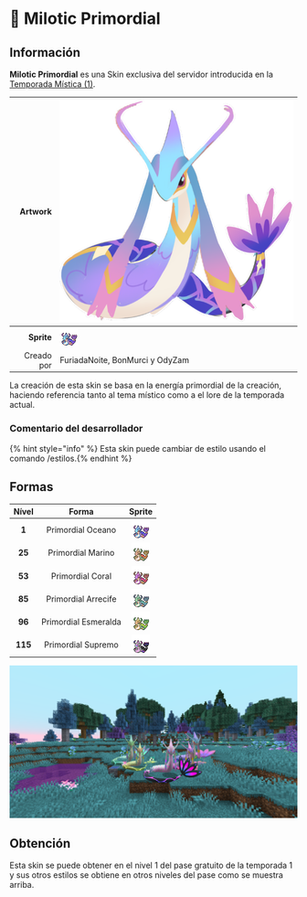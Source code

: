 # 🥈 Milotic Primordial

## Información

**Milotic Primordial** es una Skin exclusiva del servidor introducida en la [Temporada Mística (1)](./).

|                     **Artwork** | ![Artwork de Milotic Primordial](../../images/pokemon/temporada-1/Primordial.png)                                                                                    |
| ------------------------------: | -------------------------------------------------------------------------------------------------------------------------------------- |
|                      **Sprite** | ![Sprite de Milotic Primordial](../../images/pokemon/temporada-1/Primordial1-sprite.png)                                                          |                                                                                                             |
|                      Creado por | FuriadaNoite, BonMurci y OdyZam                                                                                                               |

La creación de esta skin se basa en la energía primordial de la creación, haciendo referencia tanto al tema místico como a el lore de la temporada actual.


### Comentario del desarrollador
{% hint style="info" %} Esta skin puede cambiar de estilo usando el comando /estilos.{% endhint %}

## Formas

|  Nível |  Forma |                                            Sprite                                           |
| :----: | :----: | :-----------------------------------------------------------------------------------------: |
| **1** | Primordial Oceano |        ![Sprite de Primordial Oceano](../../images/pokemon/temporada-1/Primordial1-sprite.png)        |
| **25** | Primordial Marino |  ![Sprite de Milotic Primordial Marino](../../images/pokemon/temporada-1/Primordial2-sprite.png)  |
| **53** | Primordial Coral | ![Sprite de Milotic Primordial Coral](../../images/pokemon/temporada-1/Primordial3-sprite.png) |
| **85** | Primordial Arrecife | ![Sprite de Milotic Primordial Arrecife](../../images/pokemon/temporada-1/Primordial4-sprite.png) |
| **96** | Primordial Esmeralda | ![Sprite de Milotic Primordial Esmeralda](../../images/pokemon/temporada-1/Primordial5-sprite.png) |
| **115** | Primordial Supremo | ![Sprite de Milotic Supremo](../../images/pokemon/temporada-1/supremo1-sprite.png) |

![Formas de Milotic Primordial](../../images/pokemon/temporada-1/Primordial-formasv2.png)

## Obtención

Esta skin se puede obtener en el nivel 1 del pase gratuito de la temporada 1 y sus otros estilos se obtiene en otros niveles del pase como se muestra arriba.
